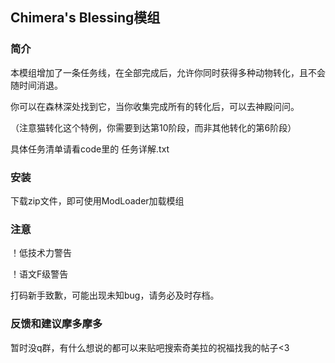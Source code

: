 ## Chimera's Blessing模组

### 简介

本模组增加了一条任务线，在全部完成后，允许你同时获得多种动物转化，且不会随时间消退。

你可以在森林深处找到它，当你收集完成所有的转化后，可以去神殿问问。

（注意猫转化这个特例，你需要到达第10阶段，而非其他转化的第6阶段）

具体任务清单请看code里的 任务详解.txt

### 安装

下载zip文件，即可使用ModLoader加载模组

### 注意

！低技术力警告

！语文F级警告

打码新手致歉，可能出现未知bug，请务必及时存档。

### 反馈和建议摩多摩多

暂时没q群，有什么想说的都可以来贴吧搜索奇美拉的祝福找我的帖子<3
